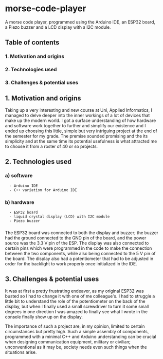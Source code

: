# morse-code-player

A morse code player, programmed using the Arduino IDE, an ESP32 board, a Piezo buzzer and a LCD display with a I2C module.




## Table of contents

### 1. Motivation and origins
### 2. Technologies used
### 3. Challenges & potential uses





## 1. Motivation and origins

Taking up a very interesting and new course at Uni, Applied Informatics, I managed to delve deeper into the inner workings of a lot of devices that make up the modern world. I got a surface understanding of how hardware and software work together to further and simplify our existence and I ended up choosing this little, simple but very intriguing project at the end of the semester for my grade. The premise sounded promising and the its simplicity and at the same time its potential usefulness is what attracted me to choose it from a roster of 40 or so projects.


## 2. Technologies used 

### a) software
      - Arduino IDE
      - C++ variation for Arduino IDE

### b) hardware
      - ESP32 board
      - liquid crystal display (LCD) with I2C module
      - Piezo buzzer
     
###
The ESP32 board was connected to both the display and buzzer; the buzzer had the ground connected to the GND pin of the board, and the power source was the 3.3 V pin of the ESP. The display was also connected to certain pins which were programmed in the code to make the connection between the two components, while also being connected to the 5 V pin of the board. The display also had a potentiometer that had to be adjusted in order for the backlight to work properly once initialized in the IDE. 


## 3. Challenges & potential uses

It was at first a pretty frustrating endeavor, as my original ESP32 was busted so I had to change it with one of me colleague's. I had to struggle a little bit to understand the role of the potentiometer on the back of the display, but when I finally used a small screwdriver to turn it some small degrees in one direction I was amazed to finally see what I wrote in the console finally show up on the display. 

The importance of such a project are, in my opinion, limited to certain circumstances but pretty high. Such a simple assembly of components, programmed with  a minimal C++ and Arduino understanding can be crucial when designing communication equipment, military or civilian; unconventional as it may be, society needs even such things when the situations arise.
